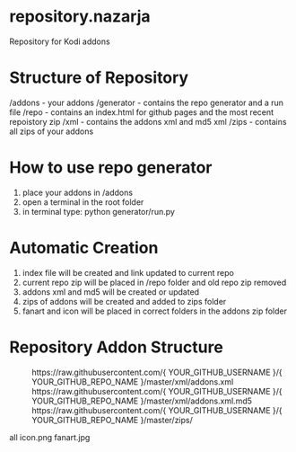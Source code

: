 # repository.nazarja
Repository for Kodi addons

# Structure of Repository
/addons - your addons
/generator - contains the repo generator and a run file
/repo - contains an index.html for github pages and the most recent repoistory zip
/xml - contains the addons xml and md5 xml
/zips - contains all zips of your addons

# How to use repo generator
1. place your addons in /addons
2. open a terminal in the root folder
3. in terminal type: python generator/run.py 


# Automatic Creation
1. index file will be created and link updated to current repo
2. current repo zip will be placed in /repo folder and old repo zip removed
3. addons xml and md5 will be created or updated
4. zips of addons will be created and added to zips folder
5. fanart and icon will be placed in correct folders in the addons zip folder

# Repository Addon Structure

<?xml version="1.0" encoding="UTF-8" standalone="yes"?>
<addon id="{ YOUR_KODI_REPO_ID }" name="{ YOUR_KODI_REPO_NAME }" version="1.0.0" provider-name="{ YOUR_KODI_NAME }">
    <extension point="xbmc.addon.repository" name="{ YOUR_KODI_REPO_NAME }">
        <dir>
            <info compressed="false">https://raw.githubusercontent.com/{ YOUR_GITHUB_USERNAME }/{ YOUR_GITHUB_REPO_NAME }/master/xml/addons.xml</info>
            <checksum>https://raw.githubusercontent.com/{ YOUR_GITHUB_USERNAME }/{ YOUR_GITHUB_REPO_NAME }/master/xml/addons.xml.md5</checksum>
            <datadir zip="true">https://raw.githubusercontent.com/{ YOUR_GITHUB_USERNAME }/{ YOUR_GITHUB_REPO_NAME }/master/zips/</datadir>
        </dir>
    </extension>
    <extension point="xbmc.addon.metadata">
        <summary lang="en_GB"></summary>
        <description lang="en_GB"></description>
        <platform>all</platform>
        <assets>
            <icon>icon.png</icon>
            <fanart>fanart.jpg</fanart>
        </assets>
    </extension>
</addon>
